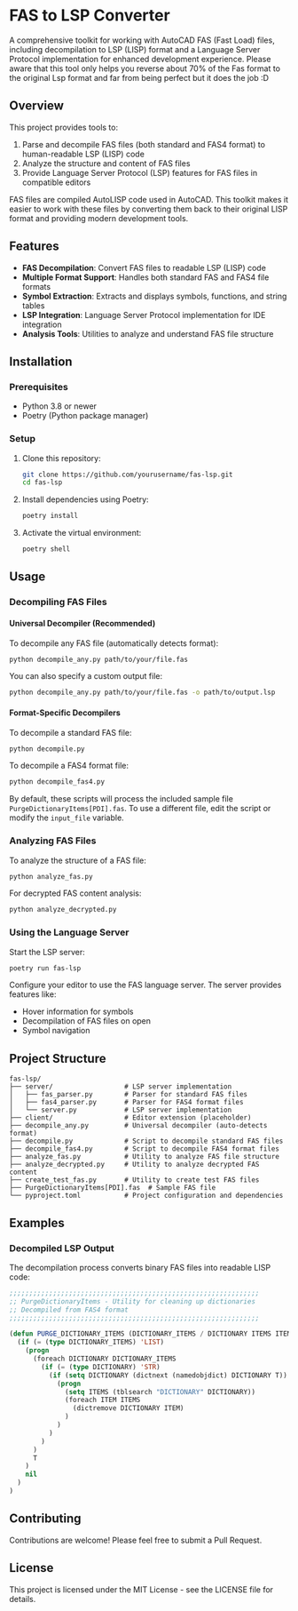 # FAS to LSP Converter

A comprehensive toolkit for working with AutoCAD FAS (Fast Load) files, including decompilation to LSP (LISP) format and a Language Server Protocol implementation for enhanced development experience.
Please aware that this tool only helps you reverse about 70% of the Fas format to the original Lsp format and far from being perfect but it does the job :D

## Overview

This project provides tools to:
1. Parse and decompile FAS files (both standard and FAS4 format) to human-readable LSP (LISP) code
2. Analyze the structure and content of FAS files
3. Provide Language Server Protocol (LSP) features for FAS files in compatible editors

FAS files are compiled AutoLISP code used in AutoCAD. This toolkit makes it easier to work with these files by converting them back to their original LISP format and providing modern development tools.

## Features

- **FAS Decompilation**: Convert FAS files to readable LSP (LISP) code
- **Multiple Format Support**: Handles both standard FAS and FAS4 file formats
- **Symbol Extraction**: Extracts and displays symbols, functions, and string tables
- **LSP Integration**: Language Server Protocol implementation for IDE integration
- **Analysis Tools**: Utilities to analyze and understand FAS file structure

## Installation

### Prerequisites
- Python 3.8 or newer
- Poetry (Python package manager)

### Setup
1. Clone this repository:
   ```bash
   git clone https://github.com/yourusername/fas-lsp.git
   cd fas-lsp
   ```

2. Install dependencies using Poetry:
   ```bash
   poetry install
   ```

3. Activate the virtual environment:
   ```bash
   poetry shell
   ```

## Usage

### Decompiling FAS Files

#### Universal Decompiler (Recommended)
To decompile any FAS file (automatically detects format):
```bash
python decompile_any.py path/to/your/file.fas
```

You can also specify a custom output file:
```bash
python decompile_any.py path/to/your/file.fas -o path/to/output.lsp
```

#### Format-Specific Decompilers
To decompile a standard FAS file:
```bash
python decompile.py
```

To decompile a FAS4 format file:
```bash
python decompile_fas4.py
```

By default, these scripts will process the included sample file `PurgeDictionaryItems[PDI].fas`. To use a different file, edit the script or modify the `input_file` variable.

### Analyzing FAS Files

To analyze the structure of a FAS file:
```bash
python analyze_fas.py
```

For decrypted FAS content analysis:
```bash
python analyze_decrypted.py
```

### Using the Language Server

Start the LSP server:
```bash
poetry run fas-lsp
```

Configure your editor to use the FAS language server. The server provides features like:
- Hover information for symbols
- Decompilation of FAS files on open
- Symbol navigation

## Project Structure

```
fas-lsp/
├── server/                  # LSP server implementation
│   ├── fas_parser.py        # Parser for standard FAS files
│   ├── fas4_parser.py       # Parser for FAS4 format files
│   └── server.py            # LSP server implementation
├── client/                  # Editor extension (placeholder)
├── decompile_any.py         # Universal decompiler (auto-detects format)
├── decompile.py             # Script to decompile standard FAS files
├── decompile_fas4.py        # Script to decompile FAS4 format files
├── analyze_fas.py           # Utility to analyze FAS file structure
├── analyze_decrypted.py     # Utility to analyze decrypted FAS content
├── create_test_fas.py       # Utility to create test FAS files
├── PurgeDictionaryItems[PDI].fas  # Sample FAS file
└── pyproject.toml           # Project configuration and dependencies
```

## Examples

### Decompiled LSP Output

The decompilation process converts binary FAS files into readable LISP code:

```lisp
;;;;;;;;;;;;;;;;;;;;;;;;;;;;;;;;;;;;;;;;;;;;;;;;;;;;;;;;;;;;;;;
;; PurgeDictionaryItems - Utility for cleaning up dictionaries
;; Decompiled from FAS4 format
;;;;;;;;;;;;;;;;;;;;;;;;;;;;;;;;;;;;;;;;;;;;;;;;;;;;;;;;;;;;;;;

(defun PURGE_DICTIONARY_ITEMS (DICTIONARY_ITEMS / DICTIONARY ITEMS ITEM)
  (if (= (type DICTIONARY_ITEMS) 'LIST)
    (progn
      (foreach DICTIONARY DICTIONARY_ITEMS
        (if (= (type DICTIONARY) 'STR)
          (if (setq DICTIONARY (dictnext (namedobjdict) DICTIONARY T))
            (progn
              (setq ITEMS (tblsearch "DICTIONARY" DICTIONARY))
              (foreach ITEM ITEMS
                (dictremove DICTIONARY ITEM)
              )
            )
          )
        )
      )
      T
    )
    nil
  )
)
```

## Contributing

Contributions are welcome! Please feel free to submit a Pull Request.

## License

This project is licensed under the MIT License - see the LICENSE file for details.

